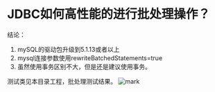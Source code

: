 # JDBC如何高性能的进行批处理操作？

结论：
1. mySQL的驱动包升级到5.1.13或者以上
2. mysql连接参数使用rewriteBatchedStatements=true
3. 虽然使用事务区别不大，但是还是建议使用事务。

测试类见本目录工程，批处理测试结果。
![mark](http://ol28s5tk9.bkt.clouddn.com/mdimages/20180715/151548892.png)
